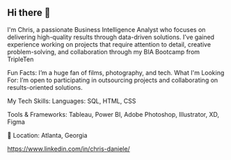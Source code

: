 ## Hi there 👋

I'm Chris, a passionate Business Intelligence Analyst who focuses on delivering high-quality results through data-driven solutions. I’ve gained  experience working on projects that require attention to detail, creative problem-solving, and collaboration through my BIA Bootcamp from TripleTen

Fun Facts:
I’m a huge fan of films, photography, and tech.
What I'm Looking For:
I’m open to participating in outsourcing projects and collaborating on results-oriented solutions.

My Tech Skills:
Languages: SQL, HTML, CSS

Tools & Frameworks: Tableau, Power BI, Adobe Photoshop, Illustrator, XD, Figma

📍 Location:
Atlanta, Georgia

https://www.linkedin.com/in/chris-daniele/
